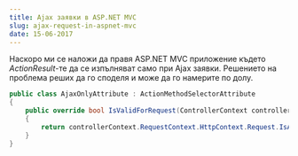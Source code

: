 ```yaml
---
title: Ajax заявки в ASP.NET MVC
slug: ajax-request-in-aspnet-mvc
date: 15-06-2017
---
```


Наскоро ми се наложи да правя ASP.NET MVC приложение 
където *ActionResult*-те да се изпълняват само при Ajax заявки. 
Решението на проблема реших да го споделя и може да го намерите по долу.

```c#
public class AjaxOnlyAttribute : ActionMethodSelectorAttribute
{
    public override bool IsValidForRequest(ControllerContext controllerContext, MethodInfo methodInfo)
    {
        return controllerContext.RequestContext.HttpContext.Request.IsAjaxRequest();
    }
}
```